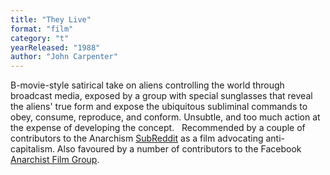 ```yaml
---
title: "They Live"
format: "film"
category: "t"
yearReleased: "1988"
author: "John Carpenter"
---
```

B-movie-style satirical take on aliens  controlling the world through broadcast media, exposed by a group  with special sunglasses that reveal the aliens' true form and expose  the ubiquitous subliminal commands to obey, consume, reproduce, and  conform. Unsubtle, and too much action at the expense of developing  the concept.
 
Recommended by a couple of contributors to the  Anarchism <a href="https://www.reddit.com/r/Anarchism/comments/2a2r93/can_we_compile_a_list_of_the_top_films_advocating/"> SubReddit</a> as a film advocating anti-capitalism. Also favoured by a number of contributors to the Facebook <a href="https://www.facebook.com/groups/291682418494775/search/?q=they live">Anarchist Film Group</a>.
